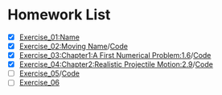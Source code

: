 # Homework List
- [x] [Exercise_01:Name](https://github.com/MinnieWen/computational_physics_N2015301510014/blob/master/exercise_01.md)
- [x] [Exercise_02:Moving Name](http://note.youdao.com/noteshare?id=b131f900ef184183b8dd5818cd90e3fe)/[Code](http://note.youdao.com/noteshare?id=a4896196fbab68ccda7ca8a8d865ec69)
- [x] [Exercise_03:Chapter1:A First Numerical Problem:1.6](http://note.youdao.com/noteshare?id=c0ff48df3a627a612febd157999b9f7f)/[Code](http://note.youdao.com/noteshare?id=bcd0b54b9120ae09bee88e6eec50f9f3)
- [x] [Exercise_04:Chapter2:Realistic Projectile Motion:2.9](http://note.youdao.com/noteshare?id=2ae7247f9ba8e7219f7246d36b3fa6cb)/[Code](http://note.youdao.com/noteshare?id=2e72bdc0949db0fd09e89e143fe0c279)
- [ ] [Exercise_05](https://note.youdao.com/web/#/file/recent/markdown/WEBb639efca6df78319a7081342a1c95c23/)/[Code](https://note.youdao.com/web/#/file/recent/markdown/WEB6e4656d96d16e9d041fe77d579fe382b/)
- [ ] [Exercise_06](https://note.youdao.com/web/#/file/recent/markdown/WEBff823b845427e7d1fbb274d07298a336/)
